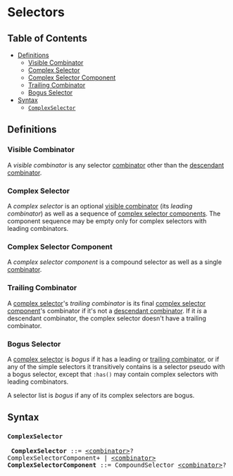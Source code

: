 # Selectors

## Table of Contents

* [Definitions](#definitions)
  * [Visible Combinator](#visible-combinator)
  * [Complex Selector](#complex-selector)
  * [Complex Selector Component](#complex-selector-component)
  * [Trailing Combinator](#trailing-combinator)
  * [Bogus Selector](#bogus-selector)
* [Syntax](#syntax)
  * [`ComplexSelector`](#complexselector)

## Definitions

### Visible Combinator

A *visible combinator* is any selector [combinator] other than the [descendant
combinator].

[combinator]: https://drafts.csswg.org/selectors-4/#combinators
[descendant combinator]: https://drafts.csswg.org/selectors-4/#descendant-combinators

### Complex Selector

A *complex selector* is an optional [visible combinator] (its *leading
combinator*) as well as a sequence of [complex selector components]. The
component sequence may be empty only for complex selectors with leading
combinators.

[visible combinator]: #visible-combinator 
[complex selector components]: #complex-selector-component

### Complex Selector Component

A *complex selector component* is a compound selector as well as a single
[combinator].

### Trailing Combinator

A [complex selector]'s *trailing combinator* is its final [complex selector
component]'s combinator if it's not a [descendant combinator]. If it *is* a
descendant combinator, the complex selector doesn't have a trailing combinator.

[complex selector]: #complex-selector
[complex selector component]: #complex-selector-component

### Bogus Selector

A [complex selector] is *bogus* if it has a leading or [trailing combinator], or
if any of the simple selectors it transitively contains is a selector pseudo
with a bogus selector, except that `:has()` may contain complex selectors with
leading combinators.

A selector list is *bogus* if any of its complex selectors are bogus.

[trailing combinator]: #trailing-combinator

## Syntax

### `ComplexSelector`

<x><pre>
**ComplexSelector**          ::= [\<combinator>]? ComplexSelectorComponent+
&#32;                          | [\<combinator>]
**ComplexSelectorComponent** ::= CompoundSelector [\<combinator>]?
</pre></x>

[\<combinator>]: https://drafts.csswg.org/selectors-4/#typedef-combinator
